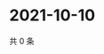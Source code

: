 # 2021-10-10

共 0 条

<!-- BEGIN WEIBO -->
<!-- 最后更新时间 Sun Oct 10 2021 07:13:49 GMT+0800 (China Standard Time) -->

<!-- END WEIBO -->

